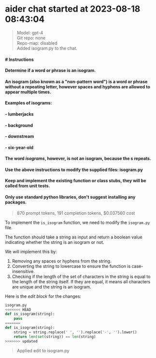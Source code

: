 
# aider chat started at 2023-08-18 08:43:04

> Model: gpt-4  
> Git repo: none  
> Repo-map: disabled  
> Added isogram.py to the chat.  

#### # Instructions  
####   
#### Determine if a word or phrase is an isogram.  
####   
#### An isogram (also known as a "non-pattern word") is a word or phrase without a repeating letter, however spaces and hyphens are allowed to appear multiple times.  
####   
#### Examples of isograms:  
####   
#### - lumberjacks  
#### - background  
#### - downstream  
#### - six-year-old  
####   
#### The word *isograms*, however, is not an isogram, because the s repeats.  
####   
#### ####  
####   
#### Use the above instructions to modify the supplied files: isogram.py  
#### Keep and implement the existing function or class stubs, they will be called from unit tests.  
#### Only use standard python libraries, don't suggest installing any packages.  
> 870 prompt tokens, 191 completion tokens, $0.037560 cost  

To implement the `is_isogram` function, we need to modify the `isogram.py` file. 

The function should take a string as input and return a boolean value indicating whether the string is an isogram or not. 

We will implement this by:
1. Removing any spaces or hyphens from the string.
2. Converting the string to lowercase to ensure the function is case-insensitive.
3. Checking if the length of the set of characters in the string is equal to the length of the string itself. If they are equal, it means all characters are unique and the string is an isogram.

Here is the *edit block* for the changes:

```python
isogram.py
<<<<<<< HEAD
def is_isogram(string):
    pass
=======
def is_isogram(string):
    string = string.replace(' ', '').replace('-', '').lower()
    return len(set(string)) == len(string)
>>>>>>> updated
```

> Applied edit to isogram.py  
